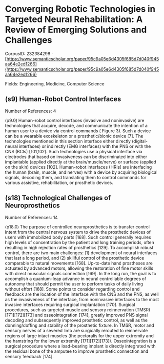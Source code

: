 # Converging Robotic Technologies in Targeted Neural Rehabilitation: A Review of Emerging Solutions and Challenges

CorpusID: 232384298 - [https://www.semanticscholar.org/paper/95c9a05e6d4305f685d7d040f945aa64e2ed1266](https://www.semanticscholar.org/paper/95c9a05e6d4305f685d7d040f945aa64e2ed1266)

Fields: Engineering, Medicine, Computer Science

## (s9) Human-Robot Control Interfaces
Number of References: 4

(p9.0) Human-robot control interfaces (invasive and noninvasive) are technologies that acquire, decode, and communicate the intention of a human user to a device via control commands ( Figure 3). Such a device can be a wearable exoskeleton or a prosthetic/bionic device [7]. The technologies mentioned in this section interface either directly (digital-neural interfaces) or indirectly (EMG interfaces) with the PNS or with the CNS (BCIs) [101,102]. Such technologies use a physical interface via electrodes that based on invasiveness can be discriminated into either implantable (applied directly at the brain/muscle/nerve) or surface (applied on the skin) devices [102]. Human-robot interfaces (HRIs) are interfacing the human (brain, muscle, and nerves) with a device by acquiring biological signals, decoding them, and translating them to control commands for various assistive, rehabilitation, or prosthetic devices.
## (s18) Technological Challenges of Neuroprosthetics
Number of References: 14

(p18.0) The purpose of controlled neuroprosthetics is to transfer control intent from the central nervous system to drive the prosthetic devices of users with immobilized body parts [168]. Such control generally requires high levels of concentration by the patient and long training periods, often resulting in high rejection rates of prosthetics [129]. To accomplish robust control, there are two main challenges: (1) development of neural interfaces that last a long period, and (2) skillful control of the prosthetic device comparable to natural movements [168]. Up-to-date hand prostheses are actuated by advanced motors, allowing the restoration of fine motor skills with direct muscular signals connection [169]. In the long run, the goal is to accomplish a quantum-leap advance in neural controllable degrees of autonomy that should permit the user to perform tasks of daily living without effort [168]. Some points to consider regarding control and feedback are the location of the interface with the CNS and the PNS, as well as the invasiveness of the interface, from noninvasive interfaces to the most invasive interfaces requiring surgical implantation [170]. Surgical procedures, such as targeted muscle and sensory reinnervation (TMSR) [171][172][173] and osseointegration [174], greatly improved PNS signal decoding and subsequently improved prosthetic control, as well as the donning/doffing and stability of the prosthetic fixture. In TMSR, motor and sensory nerves of a severed limb are surgically rerouted to reinnervate regions of large intact muscles (the pectoralis for the upper extremity and the hamstring for the lower extremity [171][172][173]). Osseointegration is a surgical procedure where a load-bearing implant is directly integrated with the residual bone of the amputee to improve prosthetic connection and sensory feedback [174].

